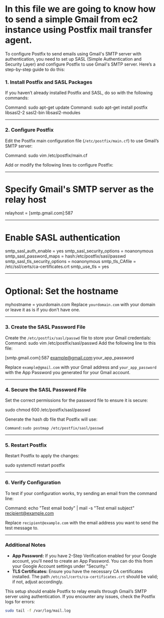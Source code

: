 
# In this file we are going to know how to send a simple Gmail from ec2 instance using Postfix mail transfer agent.

To configure Postfix to send emails using Gmail's SMTP server with authentication, you need to set up SASL (Simple Authentication and Security Layer) and configure Postfix to use Gmail's SMTP server. Here’s a step-by-step guide to do this:

### **1. Install Postfix and SASL Packages**

If you haven’t already installed Postfix and SASL, do so with the following commands:

Command: sudo apt-get update
Command: sudo apt-get install postfix libsasl2-2 sasl2-bin libsasl2-modules

----------------------------------------------------------------------------------------


### **2. Configure Postfix**

Edit the Postfix main configuration file (`/etc/postfix/main.cf`) to use Gmail’s SMTP server:

Command: sudo vim /etc/postfix/main.cf

Add or modify the following lines to configure Postfix:

----------------------------------------------------------------------------------------

# Specify Gmail's SMTP server as the relay host

relayhost = [smtp.gmail.com]:587

----------------------------------------------------------------------------------------

# Enable SASL authentication
smtp_sasl_auth_enable = yes
smtp_sasl_security_options = noanonymous
smtp_sasl_password_maps = hash:/etc/postfix/sasl/passwd
smtp_sasl_tls_security_options = noanonymous
smtp_tls_CAfile = /etc/ssl/certs/ca-certificates.crt
smtp_use_tls = yes

----------------------------------------------------------------------------------------

# Optional: Set the hostname
myhostname = yourdomain.com
Replace `yourdomain.com` with your domain or leave it as is if you don't have one.

----------------------------------------------------------------------------------------


### **3. Create the SASL Password File**
Create the `/etc/postfix/sasl/passwd` file to store your Gmail credentials:
    Command: sudo vim /etc/postfix/sasl/passwd
Add the following line to this file:

[smtp.gmail.com]:587 example@gmail.com:your_app_password

Replace `example@gmail.com` with your Gmail address and `your_app_password` with the App Password you generated for your Gmail account.

----------------------------------------------------------------------------------------


### **4. Secure the SASL Password File**

Set the correct permissions for the password file to ensure it is secure:

sudo chmod 600 /etc/postfix/sasl/passwd

Generate the hash db file that Postfix will use:

    Command:sudo postmap /etc/postfix/sasl/passwd

----------------------------------------------------------------------------------------
### **5. Restart Postfix**

Restart Postfix to apply the changes:

sudo systemctl restart postfix

----------------------------------------------------------------------------------------


### **6. Verify Configuration**

To test if your configuration works, try sending an email from the command line:

Command: echo "Test email body" | mail -s "Test email subject" recipient@example.com

Replace `recipient@example.com` with the email address you want to send the test message to.

----------------------------------------------------------------------------------------


### **Additional Notes**

- **App Password:** If you have 2-Step Verification enabled for your Google account, you’ll need to create an App Password. You can do this from your Google Account settings under "Security."
- **TLS Certificates:** Ensure you have the necessary CA certificates installed. The path `/etc/ssl/certs/ca-certificates.crt` should be valid; if not, adjust accordingly.

This setup should enable Postfix to relay emails through Gmail’s SMTP server using authentication. If you encounter any issues, check the Postfix logs for errors:

```bash
sudo tail -f /var/log/mail.log
```








